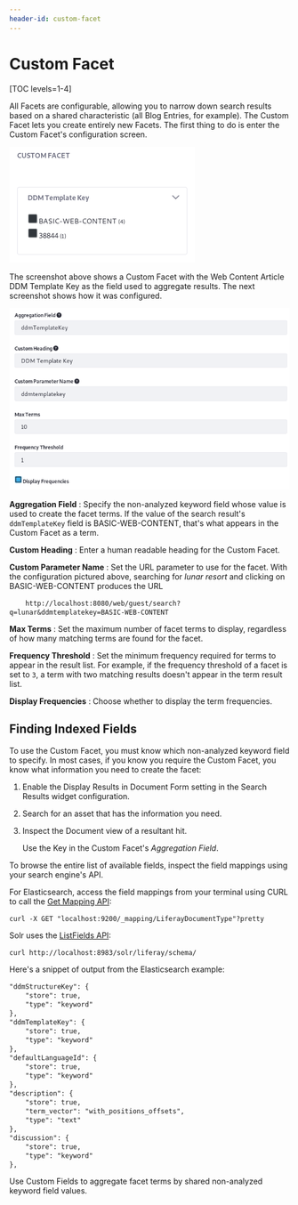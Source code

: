 ```yaml
---
header-id: custom-facet
---
```


# Custom Facet

[TOC levels=1-4]

All Facets are configurable, allowing you to narrow down search results based on
a shared characteristic (all Blog Entries, for example). The Custom Facet lets
you create entirely new Facets. The first thing to do is enter the Custom
Facet's configuration screen.

![Figure 1: Custom Facets must be configured first.](../../../images/search-custom-facet-ddmTemplateKey.png)

The screenshot above shows a Custom Facet with the Web Content Article DDM
Template Key as the field used to aggregate results. The next screenshot shows
how it was configured.

![Figure 2: Configure a Custom Facet in no time.](../../../images/search-custom-facet-config.png)

**Aggregation Field**
: Specify the non-analyzed keyword field whose value is used to create the facet
terms. If the value of the search result's `ddmTemplateKey` field is
BASIC-WEB-CONTENT, that's what appears in the Custom Facet as a term.

**Custom Heading**
: Enter a human readable heading for the Custom Facet. 

**Custom Parameter Name**
: Set the URL parameter to use for the facet. With the configuration pictured
above, searching for *lunar resort* and clicking on BASIC-WEB-CONTENT produces the
URL

        http://localhost:8080/web/guest/search?q=lunar&ddmtemplatekey=BASIC-WEB-CONTENT

**Max Terms**
: Set the maximum number of facet terms to display, regardless of how
many matching terms are found for the facet.

**Frequency Threshold**
: Set the minimum frequency required for terms to appear in the result list. For
example, if the frequency threshold of a facet is set to `3`, a term with two
matching results doesn't appear in the term result list.

**Display Frequencies**
: Choose whether to display the term frequencies.

## Finding Indexed Fields

To use the Custom Facet, you must know which non-analyzed keyword field to
specify. In most cases, if you know you require the Custom Facet, you know what
information you need to create the facet: 

1.  Enable the Display Results in Document Form setting in the Search Results
    widget configuration.

2.  Search for an asset that has the information you need.

3.  Inspect the Document view of a resultant hit. 

    Use the Key in the Custom Facet's *Aggregation Field*.

To browse the entire list of available fields, inspect the field mappings using
your search engine's API. 

For Elasticsearch, access the field mappings from your terminal using CURL to
call the [Get Mapping API](https://www.elastic.co/guide/en/elasticsearch/reference/6.5/indices-get-mapping.html):

    curl -X GET "localhost:9200/_mapping/LiferayDocumentType"?pretty

Solr uses the [ListFields API](https://lucene.apache.org/solr/guide/6_6/schema-api.html#SchemaAPI-ListFields):

    curl http://localhost:8983/solr/liferay/schema/

Here's a snippet of output from the Elasticsearch example:

    "ddmStructureKey": {
        "store": true,
        "type": "keyword"
    },
    "ddmTemplateKey": {
        "store": true,
        "type": "keyword"
    },
    "defaultLanguageId": {
        "store": true,
        "type": "keyword"
    },
    "description": {
        "store": true,
        "term_vector": "with_positions_offsets",
        "type": "text"
    },
    "discussion": {
        "store": true,
        "type": "keyword"
    },


Use Custom Fields to aggregate facet terms by shared non-analyzed keyword
field values.

<!-- Extract the type mappings file from your bundle's search engine adapter:

1.  From `[Liferay Home]/osgi/portal`, use an archive tool to open
    
        com.liferay.portal.search.elasticsearch6.impl.jar

2. Extract `META-INF/mappings/liferay-type-mappings/json` to a local folder and
   open it.

If you're using Solr, open it's JAR from `Liferay Home]/osgi/marketplace`, and
extract its `schema.xml` file.

Here's a snippet of `liferay-type-mappings.json` with some keyword fields:

    "ddmStructureKey": {
        "store": true,
        "type": "keyword"
    },
    "ddmTemplateKey": {
        "store": true,
        "type": "keyword"
    },
    "defaultLanguageId": {
        "store": true,
        "type": "keyword"
    },
    "description": {
        "store": true,
        "term_vector": "with_positions_offsets",
        "type": "text"
    },
    "discussion": {
        "store": true,
        "type": "keyword"
    },

